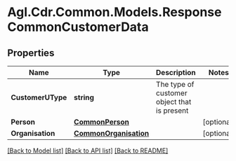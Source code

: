 # Agl.Cdr.Common.Models.ResponseCommonCustomerData

## Properties

Name | Type | Description | Notes
------------ | ------------- | ------------- | -------------
**CustomerUType** | **string** | The type of customer object that is present | 
**Person** | [**CommonPerson**](CommonPerson.md) |  | [optional] 
**Organisation** | [**CommonOrganisation**](CommonOrganisation.md) |  | [optional] 

[[Back to Model list]](../README.md#documentation-for-models) [[Back to API list]](../README.md#documentation-for-api-endpoints) [[Back to README]](../README.md)

